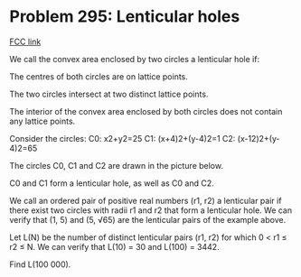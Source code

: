 # Problem 295: Lenticular holes

[FCC link](https://www.freecodecamp.org/learn/coding-interview-prep/project-euler/problem-295-lenticular-holes)

We call the convex area enclosed by two circles a lenticular hole if:

The centres of both circles are on lattice points.

The two circles intersect at two distinct lattice points.

The interior of the convex area enclosed by both circles does not contain any
lattice points.

Consider the circles: C0: x2+y2=25 C1: (x+4)2+(y-4)2=1 C2: (x-12)2+(y-4)2=65

The circles C0, C1 and C2 are drawn in the picture below.

C0 and C1 form a lenticular hole, as well as C0 and C2.

We call an ordered pair of positive real numbers (r1, r2) a lenticular pair if
there exist two circles with radii r1 and r2 that form a lenticular hole. We can
verify that (1, 5) and (5, √65) are the lenticular pairs of the example above.

Let L(N) be the number of distinct lenticular pairs (r1, r2) for which 0 < r1 ≤
r2 ≤ N. We can verify that L(10) = 30 and L(100) = 3442.

Find L(100 000).
